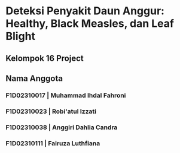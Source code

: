 # Deteksi Penyakit Daun Anggur: Healthy, Black Measles, dan Leaf Blight
## Kelompok 16 Project
## Nama Anggota
###  F1D02310017 | Muhammad Ihdal Fahroni
###  F1D02310023 | Robi'atul Izzati 
###  F1D02310038 | Anggiri Dahlia Candra 
###  F1D02310111 | Fairuza Luthfiana